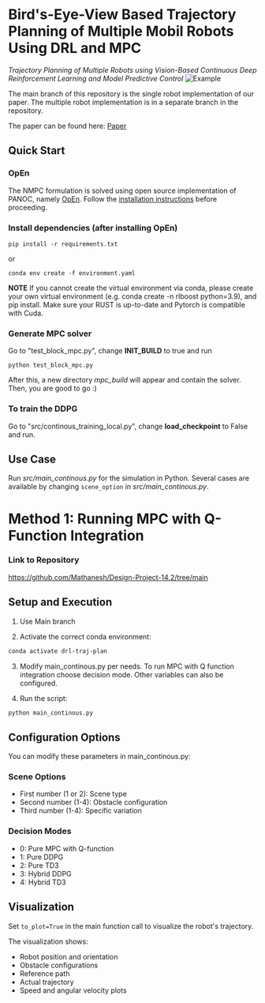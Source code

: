 # Bird's-Eye-View Based Trajectory Planning of Multiple Mobil Robots Using DRL and MPC
*Trajectory Planning of Multiple Robots using Vision-Based Continuous Deep Reinforcement Learning and Model Predictive Control*
![Example](doc/cover.jpg "Example")

The main branch of this repository is the single robot implementation of our paper. The multiple robot implementation is in a separate branch in the repository.

The paper can be found here: [Paper](doc/iros24_official.pdf)
## Quick Start
### OpEn
The NMPC formulation is solved using open source implementation of PANOC, namely [OpEn](https://alphaville.github.io/optimization-engine/). Follow the [installation instructions](https://alphaville.github.io/optimization-engine/docs/installation) before proceeding. 

### Install dependencies (after installing OpEn)
```
pip install -r requirements.txt
```
or
```
conda env create -f environment.yaml
```
**NOTE** If you cannot create the virtual environment via conda, please create your own virtual environment (e.g. conda create -n rlboost python=3.9), and pip install.
Make sure your RUST is up-to-date and Pytorch is compatible with Cuda. 

### Generate MPC solver
Go to "test_block_mpc.py", change **INIT_BUILD** to true and run
```
python test_block_mpc.py
```
After this, a new directory *mpc_build* will appear and contain the solver. Then, you are good to go :)

### To train the DDPG
Go to "src/continous_training_local.py", change **load_checkpoint** to False and run.

## Use Case
Run *src/main_continous.py* for the simulation in Python. Several cases are available by changing ```scene_option``` in *src/main_continous.py*.


# Method 1: Running MPC with Q-Function Integration

### Link to Repository
https://github.com/Mathanesh/Design-Project-14.2/tree/main

## Setup and Execution

1. Use Main branch

2. Activate the correct conda environment:
```bash
conda activate drl-traj-plan
```

3. Modify main_continous.py per needs. To run MPC with Q function integration choose decision mode. Other variables can also be configured.

4. Run the script:
```bash
python main_continous.py
```

## Configuration Options

You can modify these parameters in main_continous.py:

### Scene Options
* First number (1 or 2): Scene type
* Second number (1-4): Obstacle configuration
* Third number (1-4): Specific variation

### Decision Modes
* 0: Pure MPC with Q-function
* 1: Pure DDPG
* 2: Pure TD3
* 3: Hybrid DDPG
* 4: Hybrid TD3

## Visualization

Set `to_plot=True` in the main function call to visualize the robot's trajectory.

The visualization shows:
* Robot position and orientation
* Obstacle configurations
* Reference path
* Actual trajectory
* Speed and angular velocity plots
